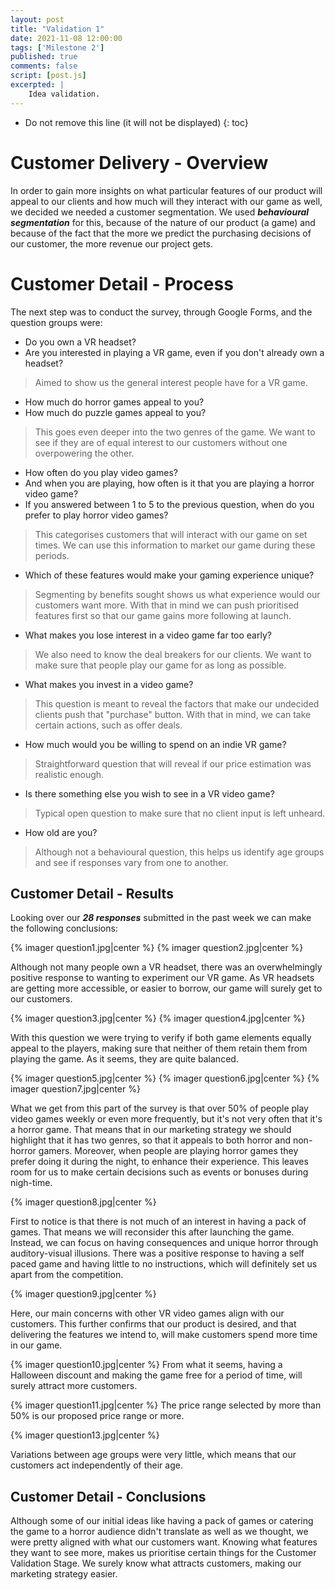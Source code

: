 ```yaml
---
layout: post
title: "Validation 1"
date: 2021-11-08 12:00:00
tags: ['Milestone 2']
published: true
comments: false
script: [post.js]
excerpted: |
    Idea validation.
---
```



* Do not remove this line (it will not be displayed)
{: toc}

# Customer Delivery - Overview

In order to gain more insights on what particular features of our product will appeal to our clients and how much will they interact with our game as well, we decided we needed a customer segmentation. We used ***behavioural segmentation*** for this, because of the nature of our product (a game) and because of the fact that the more we predict the purchasing decisions of our customer, the more revenue our project gets.

# Customer Detail - Process

The next step was to conduct the survey, through Google Forms, and the question groups were:

* Do you own a VR headset?
* Are you interested in playing a VR game, even if you don't already own a headset?

>Aimed to show us the general interest people have for a VR game.

* How much do horror games appeal to you?
* How much do puzzle games appeal to you?

>This goes even deeper into the two genres of the game. We want to see if they are of equal interest to our customers without one overpowering the other.

* How often do you play video games?
* And when you are playing, how often is it that you are playing a horror video game?
* If you answered between 1 to 5 to the previous question, when do you prefer to play horror video games?

>This categorises customers that will interact with our game on set times. We can use this information to market our game during these periods.

* Which of these features would make your gaming experience unique?

>Segmenting by benefits sought shows us what experience would our customers want more. With that in mind we can push prioritised features first so that our game gains more following at launch.

* What makes you lose interest in a video game far too early?

>We also need to know the deal breakers for our clients. We want to make sure that people play our game for as long as possible.

* What makes you invest in a video game?

>This question is meant to reveal the factors that make our undecided clients push that "purchase" button. With that in mind, we can take certain actions, such as offer deals.

* How much would you be willing to spend on an indie VR game?

>Straightforward question that will reveal if our price estimation was realistic enough.

* Is there something else you wish to see in a VR video game?

>Typical open question to make sure that no client input is left unheard.

* How old are you?

>Although not a behavioural question, this helps us identify age groups and see if responses vary from one to another.

## Customer Detail - Results

Looking over our ***28 responses*** submitted in the past week we can make the following conclusions:

{% imager question1.jpg|center %}
{% imager question2.jpg|center %}

Although not many people own a VR headset, there was an overwhelmingly positive response to wanting to experiment our VR game. As VR headsets are getting more accessible, or easier to borrow, our game will surely get to our customers.

{% imager question3.jpg|center %}
{% imager question4.jpg|center %}

With this question we were trying to verify if both game elements equally appeal to the players, making sure that neither of them retain them from playing the game. As it seems, they are quite balanced.

{% imager question5.jpg|center %}
{% imager question6.jpg|center %}
{% imager question7.jpg|center %}

What we get from this part of the survey is that over 50% of people play video games weekly or even more frequently, but it's not very often that it's a horror game. That means that in our marketing strategy we should highlight that it has two genres, so that it appeals to both horror and non-horror gamers.
Moreover, when people are playing horror games they prefer doing it during the night, to enhance their experience. This leaves room for us to make certain decisions such as events or bonuses during nigh-time.

{% imager question8.jpg|center %}

First to notice is that there is not much of an interest in having a pack of games. That means we will reconsider this after launching the game. Instead, we can focus on having consequences and unique horror through auditory-visual illusions.
There was a positive response to having a self paced game and having little to no instructions, which will definitely set us apart from the competition.

{% imager question9.jpg|center %}

Here, our main concerns with other VR video games align with our customers. This further confirms that our product is desired, and that delivering the features we intend to, will make customers spend more time in our game.

{% imager question10.jpg|center %}
From what it seems, having a Halloween discount and making the game free for a period of time, will surely attract more customers.

{% imager question11.jpg|center %}
The price range selected by more than 50% is our proposed price range or more.

{% imager question13.jpg|center %}

Variations between age groups were very little, which means that our customers act independently of their age.

## Customer Detail - Conclusions

Although some of our initial ideas like having a pack of games or catering the game to a horror audience didn't translate as well as we thought, we were pretty aligned with what our customers want. Knowing what features they want to see more, makes us prioritise certain things for the Customer Validation Stage. We surely know what attracts customers, making our marketing strategy easier.

